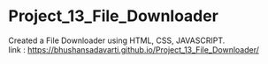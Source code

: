 # Project_13_File_Downloader
Created a File Downloader using HTML, CSS, JAVASCRIPT.
<br>
link : https://bhushansadavarti.github.io/Project_13_File_Downloader/
